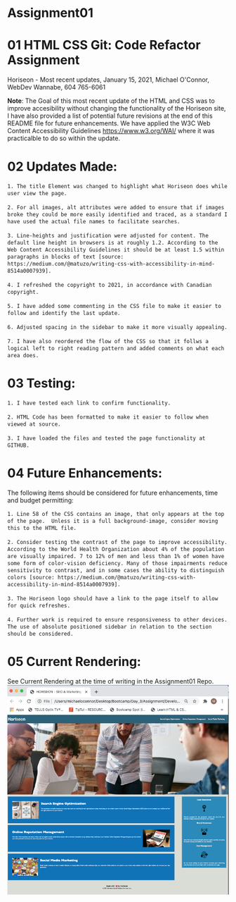 # Assignment01

# 01 HTML CSS Git: Code Refactor Assignment

Horiseon - Most recent updates, January 15, 2021, Michael O'Connor, WebDev Wannabe, 604 765-6061

**Note**: The Goal of this most recent update of the HTML and CSS was to improve accesibility without changing the functionality of the Horiseon site, I have also provided a list of potential future revisions at the end of this README file for future enhancements.  We have applied the W3C Web Content Accessibility Guidelines https://www.w3.org/WAI/ where it was practicalble to do so within the update. 

# 02 Updates Made:

    1. The title Element was changed to highlight what Horiseon does while user view the page.

    2. For all images, alt attributes were added to ensure that if images broke they could be more easily identified and traced, as a standard I have used the actual file names to facilitate searches.

    3. Line-heights and justification were adjusted for content. The default line height in browsers is at roughly 1.2. According to the Web Content Accessibility Guidelines it should be at least 1.5 within paragraphs in blocks of text [source: https://medium.com/@matuzo/writing-css-with-accessibility-in-mind-8514a0007939].

    4. I refreshed the copyright to 2021, in accordance with Canadian copyright.

    5. I have added some commenting in the CSS file to make it easier to follow and identify the last update.

    6. Adjusted spacing in the sidebar to make it more visually appealing.

    7. I have also reordered the flow of the CSS so that it follws a logical left to right reading pattern and added comments on what each area does.


# 03 Testing:

    1. I have tested each link to confirm functionality.

    2. HTML Code has been formatted to make it easier to follow when viewed at source.

    3. I have loaded the files and tested the page functionality at GITHUB.


# 04 Future Enhancements:

The following items should be considered for future enhancements, time and budget permitting:

    1. Line 58 of the CSS contains an image, that only appears at the top of the page.  Unless it is a full background-image, consider moving this to the HTML file.   

    2. Consider testing the contrast of the page to improve accessibility.  According to the World Health Organization about 4% of the population are visually impaired. 7 to 12% of men and less than 1% of women have some form of color-vision deficiency. Many of those impairments reduce sensitivity to contrast, and in some cases the ability to distinguish colors [source: https://medium.com/@matuzo/writing-css-with-accessibility-in-mind-8514a0007939].

    3. The Horiseon logo should have a link to the page itself to allow for quick refreshes. 

    4. Further work is required to ensure responsiveness to other devices.  The use of absolute positioned sidebar in relation to the section should be considered.


# 05 Current Rendering:

See Current Rendering at the time of writing in the Assignment01 Repo. 
![alt text](Final-Rendering.png)